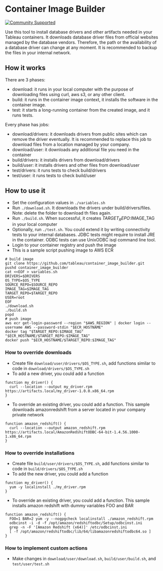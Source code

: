 # Container Image Builder
[![Community Supported](https://img.shields.io/badge/Support%20Level-Community%20Supported-457387.svg)](https://www.tableau.com/support-levels-it-and-developer-tools)

Use this tool to install database drivers and other artifacts needed in your Tableau containers.
It downloads database driver files from official websites managed by the database vendors. Therefore, the path or the availability of a database driver can change at any moment. It is recommended to backup the files in your internal network. 

## How it works
There are 3 phases: 
* download: it runs in your local computer with the purpose of downloading files using curl, aws s3, or any other client.  
* build: it runs in the container image context, it installs the software in the container image.
* test: it starts a long-running container from the created image, and it runs tests.

Every phase has jobs:
* download/drivers: it downloads drivers from public sites which can remove the driver eventually. It is recommended to replace this job to download files from a location managed by your company.
* download/user: it downloads any additional file you need in the container
* build/drivers: it installs drivers from download/drivers
* build/user: it installs drivers and other files from download/user
* test/drivers: it runs tests to check build/drivers
* test/user: it runs tests to check build/user

## How to use it
* Set the configuration values in `./variables.sh`
* Run `./download.sh`. It downloads the drivers under build/drivers/files. Note: delete the folder to download th files again.
* Run `./build.sh`. When successful, it creates $TARGET_REPO:$IMAGE_TAG in your local computer
* Optionally, run `./test.sh`. You could extend it by writing connectivity tests to your internal databases. JDBC tests might require to install JRE in the container. ODBC tests can use UnixODBC isql command line tool.
* Login to your container registry and push the image
* This is a sample script pushing image to AWS ECR
```
# build image
git clone https://github.com/tableau/container_image_builder.git
pushd container_image_builder
cat <<EOF > variables.sh
DRIVERS=$DRIVERS
OS_TYPE=$OS_TYPE
SOURCE_REPO=$SOURCE_REPO
IMAGE_TAG=$IMAGE_TAG
TARGET_REPO=$TARGET_REPO
USER=root
EOF
./download.sh
./build.sh
popd
# push image
aws ecr get-login-password --region "$AWS_REGION" | docker login --username AWS --password-stdin "$ECR_HOSTNAME"
docker tag "$TARGET_REPO:$IMAGE_TAG" "$ECR_HOSTNAME/$TARGET_REPO:$IMAGE_TAG"
docker push "$ECR_HOSTNAME/$TARGET_REPO:$IMAGE_TAG"
```

### How to override downloads
* Create file `download/user/drivers/$OS_TYPE.sh`, add functions similar to code in `download/drivers/$OS_TYPE.sh`
* To add a new driver, you could add a function
```
function my_driver() {
  curl --location --output my_driver.rpm https://artifacts.local/my_driver-1.0.0.x86_64.rpm
}
```
* To override an existing driver, you could add a function. This sample downloads amazonredshift from a server located in your company private network
```
function amazon_redshift() {
  curl --location --output amazon_redshift.rpm https://artifacts.local/AmazonRedshiftODBC-64-bit-1.4.56.1000-1.x86_64.rpm
}
```

### How to override installations
* Create file `build/user/drivers/$OS_TYPE.sh`, add functions similar to code in `build/drivers/$OS_TYPE.sh`
* To add the new driver, you could add a function
```
function my_driver() {
  yum -y localinstall ./my_driver.rpm
}
```
* To override an existing driver, you could add a function. This sample installs amazon redshift with dummy variables FOO and BAR
```
function amazon_redshift() {
  FOO=1 BAR=2 yum -y --nogpgcheck localinstall ./amazon_redshift.rpm
  odbcinst -i -d -f /opt/amazon/redshiftodbc/Setup/odbcinst.ini
  grep -n -F '[Amazon Redshift (x64)]' /etc/odbcinst.ini
  [ -f /opt/amazon/redshiftodbc/lib/64/libamazonredshiftodbc64.so ]
}
```

### How to implement custom actions
* Make changes in `download/user/download.sh`, `build/user/build.sh`, and `test/user/test.sh`
